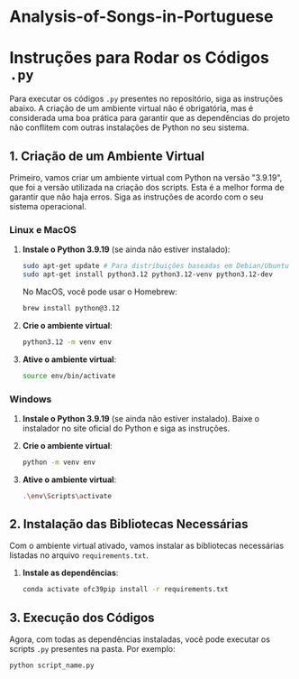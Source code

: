 # Analysis-of-Songs-in-Portuguese

# Instruções para Rodar os Códigos `.py`

Para executar os códigos `.py` presentes no repositório, siga as instruções abaixo. A criação de um ambiente virtual não é obrigatória, mas é considerada uma boa prática para garantir que as dependências do projeto não conflitem com outras instalações de Python no seu sistema.

## 1. Criação de um Ambiente Virtual

Primeiro, vamos criar um ambiente virtual com Python na versão "3.9.19", que foi a versão utilizada na criação dos scripts. Esta é a melhor forma de garantir que não haja erros. Siga as instruções de acordo com o seu sistema operacional.

### Linux e MacOS

1. **Instale o Python 3.9.19** (se ainda não estiver instalado):

    ```sh
    sudo apt-get update # Para distribuições baseadas em Debian/Ubuntu
    sudo apt-get install python3.12 python3.12-venv python3.12-dev
    ```

    No MacOS, você pode usar o Homebrew:
    ```sh
    brew install python@3.12
    ```

2. **Crie o ambiente virtual**:
    ```sh
    python3.12 -m venv env
    ```

3. **Ative o ambiente virtual**:
    ```sh
    source env/bin/activate
    ```

### Windows

1. **Instale o Python 3.9.19** (se ainda não estiver instalado). Baixe o instalador no site oficial do Python e siga as instruções.

2. **Crie o ambiente virtual**:
    ```sh
    python -m venv env
    ```

3. **Ative o ambiente virtual**:
    ```sh
    .\env\Scripts\activate
    ```

## 2. Instalação das Bibliotecas Necessárias

Com o ambiente virtual ativado, vamos instalar as bibliotecas necessárias listadas no arquivo `requirements.txt`.

1. **Instale as dependências**:
    ```sh
    conda activate ofc39pip install -r requirements.txt
    ```

## 3. Execução dos Códigos

Agora, com todas as dependências instaladas, você pode executar os scripts `.py` presentes na pasta. Por exemplo:
```sh
python script_name.py
```